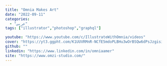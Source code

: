 ```yaml
---
title: "Omnia Makes Art"
date: "2022-09-11"
categories:
  - "عربي"
tags: ["illustrator‎","photoshop","graphql"]

youtube: "https://www.youtube.com/c/IllustrateWithOmnia/videos"
cover: "https://yt3.ggpht.com/K1UUVRMnR-NCfE5mdoPLBHu3wOrBSQw6dPsJzgisiSspWAtCkzLL6kk8LQHGOldyNQYX_nCDiEU=s176-c-k-c0x00ffffff-no-rj"
github: ""
linkedin: "https://www.linkedin.com/in/omniaamer"
site: "https://www.omzi-studio.com/"
---
```






